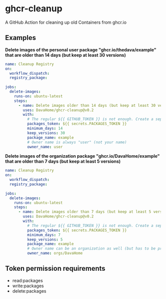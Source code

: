 # ghcr-cleanup

A GitHub Action for cleaning up old Containers from ghcr.io


## Examples

**Delete images of the personal user package "ghcr.io/thedava/example" that are older than 14 days (but keep at least 30 versions)**
```yaml
name: Cleanup Registry
on:
  workflow_dispatch:
  registry_package:
  
jobs:
  delete-images:
    runs-on: ubuntu-latest
    steps:
      - name: Delete images older than 14 days (but keep at least 30 versions)
        uses: DavaHome/ghcr-cleanup@v0.2
        with:
          # The regular ${{ GITHUB_TOKEN }} is not enough. Create a separate token and store it as secret
          packages_token: ${{ secrets.PACKAGES_TOKEN }}
          minimum_days: 14
          keep_versions: 30
          package_name: example
          # Owner name is always "user" (not your name)
          owner_name: user
```

**Delete images of the organization package "ghcr.io/DavaHome/example" that are older than 7 days (but keep at least 5 versions)**
```yaml
name: Cleanup Registry
on:
  workflow_dispatch:
  registry_package:
  
jobs:
  delete-images:
    runs-on: ubuntu-latest
    steps:
      - name: Delete images older than 7 days (but keep at least 5 versions)
        uses: DavaHome/ghcr-cleanup@v0.2
        with:
          # The regular ${{ GITHUB_TOKEN }} is not enough. Create a separate token and store it as secret
          packages_token: ${{ secrets.PACKAGES_TOKEN }}
          minimum_days: 7
          keep_versions: 5
          package_name: example
          # Owner name can be an organization as well (but has to be prefixed with "orgs/" then)
          owner_name: orgs/DavaHome
```

## Token permission requirements

* read:packages
* write:packages
* delete:packages
